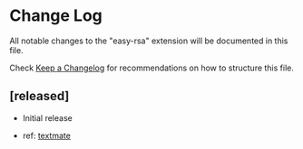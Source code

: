 # Change Log

All notable changes to the "easy-rsa" extension will be documented in this file.

Check [Keep a Changelog](http://keepachangelog.com/) for recommendations on how to structure this file.

## [released]

- Initial release
* ref: [textmate](https://www.apeth.com/nonblog/stories/textmatebundle.html)